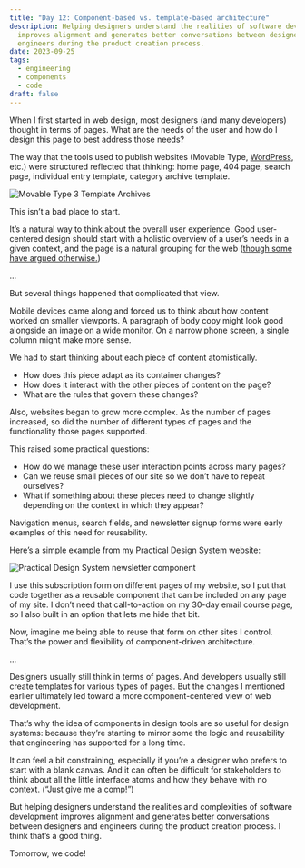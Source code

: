 ```yaml
---
title: "Day 12: Component-based vs. template-based architecture"
description: Helping designers understand the realities of software development
  improves alignment and generates better conversations between designers and
  engineers during the product creation process.
date: 2023-09-25
tags:
  - engineering
  - components
  - code
draft: false
---
```

When I first started in web design, most designers (and many developers) thought in terms of pages. What are the needs of the user and how do I design this page to best address those needs? 

The way that the tools used to publish websites (Movable Type, [WordPress](https://developer.wordpress.org/themes/basics/template-hierarchy/), etc.) were structured reflected that thinking: home page, 404 page, search page, individual entry template, category archive template.

![Movable Type 3 Template Archives](/assets/i/post-mt3-pub-settings.png)

This isn’t a bad place to start. 

It’s a natural way to think about the overall user experience. Good user-centered design should start with a holistic overview of a user’s needs in a given context, and the page is a natural grouping for the web ([though some have argued otherwise.](https://www.anildash.com/2012/08/14/stop_publishing_web_pages/))

…

But several things happened that complicated that view.

Mobile devices came along and forced us to think about how content worked on smaller viewports. A paragraph of body copy might look good alongside an image on a wide monitor. On a narrow phone screen, a single column might make more sense. 

We had to start thinking about each piece of content atomistically. 

* How does this piece adapt as its container changes?
* How does it interact with the other pieces of content on the page?
* What are the rules that govern these changes?

Also, websites began to grow more complex. As the number of pages increased, so did the number of different types of pages and the functionality those pages supported. 

This raised some practical questions:

* How do we manage these user interaction points across many pages?
* Can we reuse small pieces of our site so we don’t have to repeat ourselves?
* What if something about these pieces need to change slightly depending on the context in which they appear?

Navigation menus, search fields, and newsletter signup forms were early examples of this need for reusability.

Here’s a simple example from my Practical Design System website:

![Practical Design System newsletter component](/assets/i/post-pds-newsletter-component.png)

I use this subscription form on different pages of my website, so I put that code together as a reusable component that can be included on any page of my site. I don’t need that call-to-action on my 30-day email course page, so I also built in an option that lets me hide that bit. 

Now, imagine me being able to reuse that form on other sites I control. That’s the power and flexibility of component-driven architecture.

…

Designers usually still think in terms of pages. And developers usually still create templates for various types of pages. But the changes I mentioned earlier ultimately led toward a more component-centered view of web development.

That’s why the idea of components in design tools are so useful for design systems: because they’re starting to mirror some the logic and reusability that engineering has supported for a long time.

It can feel a bit constraining, especially if you’re a designer who prefers to start with a blank canvas. And it can often be difficult for stakeholders to think about all the little interface atoms and how they behave with no context. (“Just give me a comp!”)

But helping designers understand the realities and complexities of software development improves alignment and generates better conversations between designers and engineers during the product creation process. I think that’s a good thing.

Tomorrow, we code!